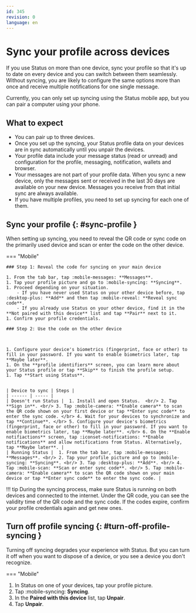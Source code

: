 ```yaml
---
id: 345
revision: 0
language: en
---
```


# Sync your profile across devices

If you use Status on more than one device, sync your profile so that it's up to date on every device and you can switch between them seamlessly. Without syncing, you are likely to configure the same options more than once and receive multiple notifications for one single message.

Currently, you can only set up syncing using the Status mobile app, but you can pair a computer using your phone.

<!---This feature will be available on Desktop in the next major release, I'll update this article when the new release comes out.--->

## What to expect

- You can pair up to three devices.
- Once you set up the syncing, your Status profile data on your devices are in sync automatically until you unpair the devices.
- Your profile data include your message status (read or unread) and configuration for the profile, messaging, notification, wallets and browser.
- Your messages are not part of your profile data. When you sync a new device, only the messages sent or received in the last 30 days are available on your new device. Messages you receive from that initial sync are always available.
- If you have multiple profiles, you need to set up syncing for each one of them.

## Sync your profile {: #sync-profile }

When setting up syncing, you need to reveal the QR code or sync code on the primarily used device and scan or enter the code on the other device.

=== "Mobile"

    ### Step 1: Reveal the code for syncing on your main device

    1. From the tab bar, tap :mobile-messages: **Messages**.
    1. Tap your profile picture and go to :mobile-syncing: **Syncing**.
    1. Proceed depending on your situation.
        - If you have never used Status on your other device before, tap :desktop-plus: **Add** and then tap :mobile-reveal: **Reveal sync code**.
        - If you already use Status on your other device, find it in the **Not paired with this device** list and tap **Pair** next to it.
    1. Confirm your profile credentials.

    ### Step 2: Use the code on the other device



    1. Configure your device's biometrics (fingerprint, face or other) to fill in your password. If you want to enable biometrics later, tap **Maybe later**.
    1. On the **profile identifiers** screen, you can learn more about your Status profile or tap **Skip** to finish the profile setup.
    1. Tap **Start using Status**.


    | Device to sync | Steps |
    | ------ | ----- |
    | Doesn't run Status |  1. Install and open Status.  <br/> 2. Tap **Sign in**. <br/> 3. Tap :mobile-camera: **Enable camera** to scan the QR code shown on your first device or tap **Enter sync code** to enter the sync code. </br> 4. Wait for your devices to synchronize and tap **Continue**. </br> 5. Configure your device's biometrics (fingerprint, face or other) to fill in your password. If you want to enable biometrics later, tap **Maybe later**. </br> 6. On the **Enable notifiactions** screen, tap :iconset-notifications: **Enable notifications** and allow notifications from Status. Alternatively, tap **Maybe later**. |
    | Running Status |  1. From the tab bar, tap :mobile-messages: **Messages**. <br/> 2. Tap your profile picture and go to :mobile-syncing: **Syncing**. <br/> 3. Tap :desktop-plus: **Add**. <br/> 4. Tap :mobile-scan: **Scan or enter sync code**. <br/> 5. Tap :mobile-camera: **Enable camera** to scan the QR code shown on your main device or tap **Enter sync code** to enter the sync code. |

!!! tip
During the syncing process, make sure Status is running on both devices and connected to the internet. Under the QR code, you can see the validity time of the QR code and the sync code. If the codes expire, confirm your profile credentials again and get new ones.

## Turn off profile syncing {: #turn-off-profile-syncing }

Turning off syncing degrades your experience with Status. But you can turn it off when you want to dispose of a device, or you see a device you don't recognize.

=== "Mobile"

1. In Status on one of your devices, tap your profile picture.
1. Tap :mobile-syncing: **Syncing**.
1. In the **Paired with this device** list, tap **Unpair**.
1. Tap **Unpair**.
